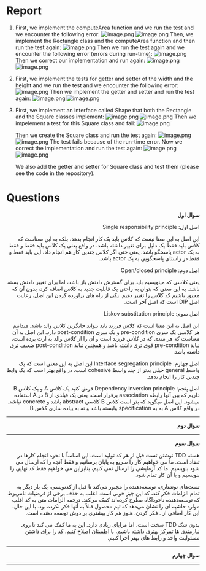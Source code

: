 # Report
1. 
    First, we implement the computeArea function and we run the test and we encounter the following error:
    ![image.png](screenshots/error1.png)
    ![image.png](screenshots/error2.png)
    Then, we implement the Rectangle class and the computeArea function and then run the test again:
    ![image.png](screenshots/code1.png)
    Then we run the test again and we encounter the following error (errors during run-time):
    ![image.png](screenshots/error3.png)
    Then we correct our implementation and run again:
    ![image.png](screenshots/code2.png)
    ![image.png](screenshots/success1.png)

2. 
    First, we implement the tests for getter and setter of the width and the height and we run the test and we encounter the following error:
    ![image.png](screenshots/error4.png)
    Then we implement the getter and setter and run the test again:
    ![image.png](screenshots/code3.png)
    ![image.png](screenshots/success2.png)

3. 
    First, we implement an interface called Shape that both the Rectangle and the Square classes implement:
    ![image.png](screenshots/interface.png)
    ![image.png](screenshots/rectangle.png)
    Then we impelement a test for this Square class and fail:
    ![image.png](screenshots/error5.png)

    Then we create the Square class and run the test again:
    ![image.png](screenshots/square.png)
    ![image.png](screenshots/fail.png)
    The test fails because of the run-time error. Now we correct the implementation and run the test again:
    ![image.png](screenshots/code4.png)
    ![image.png](screenshots/success3.png)

    We also add the getter and setter for Square class and test them (please see the code in the repository).

# Questions
<div dir="rtl">
<b> سوال اول</b>

اصل اول: Single responsibility principle

این اصل به این معنا نیست که کلاس باید یک کار انجام بدهد، بلکه به این 
معناست که 
کلاس باید فقط یک دلیل برای تغییر داشته باشد. در واقع یعنی یک کلاس باید فقط و فقط به یک actor پاسخگو باشد. یعنی حتی اگر کلاس چندین کار هم انجام داد، این باید فقط و فقط در راستای پاسخگویی به یک actor باشد. 

اصل دوم: Open/closed principle

یعنی کلاسی که مینویسیم باید برای گسترش دادنش باز باشد، اما برای تغییر دادنش بسته باشد. به این معنی که بتوان به راحتی یک قابلیت جدید به کلاس اضافه کرد، بدون آن که مجبور باشیم کد کلاس را تغییر دهیم. یکی از راه های براورده کردن این اصل، رعایت اصل DIP است که اصل آخر است. 

اصل سوم: Liskov substitution principle

این اصل به این معنا است که کلاس فرزند باید بتواند جایگزین کلاس والد باشد. میدانیم هر کلاسی یک سری pre-condition و یک سری post-condition دارد. این اصل به آن معناست که هر متدی که در کلاس فرزند است و آن را از کلاس والد به ارث برده است، نباید pre-condition قوی تری داشته باشد و همچنین نباید post-condition ضعیف تری داشته باشد.

اصل چهارم: Interface segregation principle
این اصل به این معنی است که یک واسط general خیلی بدتر از چند واسط cohesive است.
در واقع بهتر است که یک وایط چندین کار را انجام ندهد. 

اصل پنجم: Dependency inversion principle
فرض کنید یک کلاس A و یک کلاس B داریم که بین آنها رابطه association برقرار است، یعنی یک فیلدی از B  در A استفاده میشود. 
این اصل میگوید که بتر است کلاس B کلاسی abstract باشد و concrete نباشد.
در واقع کلاس A به به specification وابسته باشد و  نه به پیاده سازی کلاس B.  
<hr>
<b> سوال دوم</b>

<hr>
<b> سوال سوم</b>

هسته TDD نوشتن تست قبل از هر کد تولید است. این اساساً با نحوه انجام کارها در تضاد است. ما می خواهیم کار را سریع به پایان برسانیم و فقط آنچه را که ارسال می شود بنویسیم. ما کد آزمایشی را ارسال نمی کنیم، بنابراین می خواهیم فقط کد نهایی را بنویسیم و با آن کار تمام شود.

تست‌های نوشتاری، توسعه‌دهنده را مجبور می‌کند تا قبل از کدنویسی، یک بار دیگر به تمام الزامات فکر کند، که این چیز خوبی است. اغلب به حذف برخی از فرضیات نامربوط که توسعه‌دهنده ناخودآگاه مطرح کرده‌اند کمک می‌کند. ترجمه الزامات متن به کد اغلب موارد حاشیه ای را نشان می‌دهد که تیم محصول قبلاً به آنها فکر نکرده بود. با این حال، این کار اضافی از .
فکر کردن، هنوز هم کار بیشتری بر دوش توسعه دهنده است.

بدون شک TDD سخت است، اما مزایای زیادی دارد. این به ما کمک می کند تا روی نیازمندی ها تمرکز بهتری داشته باشیم، با اطمینان اصلاح کنیم، کد را برای داشتن مسئولیت واحد و رابط های بهتر اجرا کنیم.
<hr>
<b> سوال چهارم</b>

<hr>
</div>